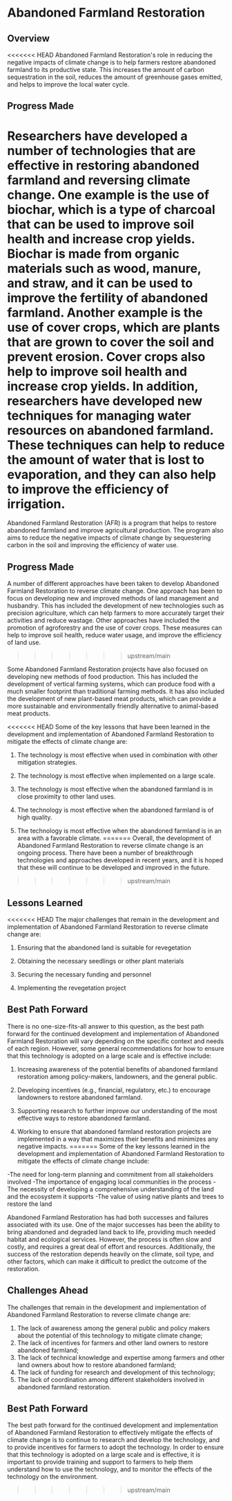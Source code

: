 # Abandoned Farmland Restoration

## Overview

<<<<<<< HEAD
Abandoned Farmland Restoration's role in reducing the negative impacts of climate change is to help farmers restore abandoned farmland to its productive state. This increases the amount of carbon sequestration in the soil, reduces the amount of greenhouse gases emitted, and helps to improve the local water cycle.

## Progress Made

Researchers have developed a number of technologies that are effective in restoring abandoned farmland and reversing climate change. One example is the use of biochar, which is a type of charcoal that can be used to improve soil health and increase crop yields. Biochar is made from organic materials such as wood, manure, and straw, and it can be used to improve the fertility of abandoned farmland. Another example is the use of cover crops, which are plants that are grown to cover the soil and prevent erosion. Cover crops also help to improve soil health and increase crop yields. In addition, researchers have developed new techniques for managing water resources on abandoned farmland. These techniques can help to reduce the amount of water that is lost to evaporation, and they can also help to improve the efficiency of irrigation.
=======
Abandoned Farmland Restoration (AFR) is a program that helps to restore abandoned farmland and improve agricultural production. The program also aims to reduce the negative impacts of climate change by sequestering carbon in the soil and improving the efficiency of water use.

## Progress Made

A number of different approaches have been taken to develop Abandoned Farmland Restoration to reverse climate change. One approach has been to focus on developing new and improved methods of land management and husbandry. This has included the development of new technologies such as precision agriculture, which can help farmers to more accurately target their activities and reduce wastage. Other approaches have included the promotion of agroforestry and the use of cover crops. These measures can help to improve soil health, reduce water usage, and improve the efficiency of land use.
>>>>>>> upstream/main

Some Abandoned Farmland Restoration projects have also focused on developing new methods of food production. This has included the development of vertical farming systems, which can produce food with a much smaller footprint than traditional farming methods. It has also included the development of new plant-based meat products, which can provide a more sustainable and environmentally friendly alternative to animal-based meat products.

<<<<<<< HEAD
Some of the key lessons that have been learned in the development and implementation of Abandoned Farmland Restoration to mitigate the effects of climate change are:

1. The technology is most effective when used in combination with other mitigation strategies.

2. The technology is most effective when implemented on a large scale.

3. The technology is most effective when the abandoned farmland is in close proximity to other land uses.

4. The technology is most effective when the abandoned farmland is of high quality.

5. The technology is most effective when the abandoned farmland is in an area with a favorable climate.
=======
Overall, the development of Abandoned Farmland Restoration to reverse climate change is an ongoing process. There have been a number of breakthrough technologies and approaches developed in recent years, and it is hoped that these will continue to be developed and improved in the future.
>>>>>>> upstream/main

## Lessons Learned

<<<<<<< HEAD
The major challenges that remain in the development and implementation of Abandoned Farmland Restoration to reverse climate change are:

1. Ensuring that the abandoned land is suitable for revegetation

2. Obtaining the necessary seedlings or other plant materials

3. Securing the necessary funding and personnel

4. Implementing the revegetation project

## Best Path Forward

There is no one-size-fits-all answer to this question, as the best path forward for the continued development and implementation of Abandoned Farmland Restoration will vary depending on the specific context and needs of each region. However, some general recommendations for how to ensure that this technology is adopted on a large scale and is effective include:

1. Increasing awareness of the potential benefits of abandoned farmland restoration among policy-makers, landowners, and the general public.

2. Developing incentives (e.g., financial, regulatory, etc.) to encourage landowners to restore abandoned farmland.

3. Supporting research to further improve our understanding of the most effective ways to restore abandoned farmland.

4. Working to ensure that abandoned farmland restoration projects are implemented in a way that maximizes their benefits and minimizes any negative impacts.
=======
Some of the key lessons learned in the development and implementation of Abandoned Farmland Restoration to mitigate the effects of climate change include:

-The need for long-term planning and commitment from all stakeholders involved
-The importance of engaging local communities in the process
-The necessity of developing a comprehensive understanding of the land and the ecosystem it supports
-The value of using native plants and trees to restore the land

Abandoned Farmland Restoration has had both successes and failures associated with its use. One of the major successes has been the ability to bring abandoned and degraded land back to life, providing much needed habitat and ecological services. However, the process is often slow and costly, and requires a great deal of effort and resources. Additionally, the success of the restoration depends heavily on the climate, soil type, and other factors, which can make it difficult to predict the outcome of the restoration.

## Challenges Ahead

The challenges that remain in the development and implementation of Abandoned Farmland Restoration to reverse climate change are:
1. The lack of awareness among the general public and policy makers about the potential of this technology to mitigate climate change;
2. The lack of incentives for farmers and other land owners to restore abandoned farmland;
3. The lack of technical knowledge and expertise among farmers and other land owners about how to restore abandoned farmland;
4. The lack of funding for research and development of this technology;
5. The lack of coordination among different stakeholders involved in abandoned farmland restoration.

## Best Path Forward

The best path forward for the continued development and implementation of Abandoned Farmland Restoration to effectively mitigate the effects of climate change is to continue to research and develop the technology, and to provide incentives for farmers to adopt the technology. In order to ensure that this technology is adopted on a large scale and is effective, it is important to provide training and support to farmers to help them understand how to use the technology, and to monitor the effects of the technology on the environment.
>>>>>>> upstream/main
